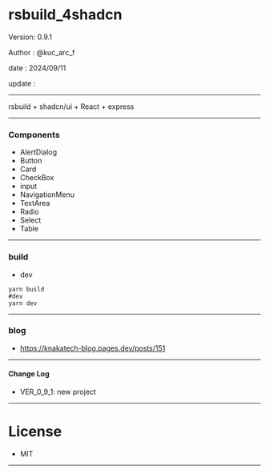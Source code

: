 ﻿# rsbuild_4shadcn

 Version: 0.9.1

 Author  : @kuc_arc_f

 date   : 2024/09/11
 
 update :

***

rsbuild + shadcn/ui + React + express

***
### Components
* AlertDialog
* Button
* Card
* CheckBox
* input
* NavigationMenu
* TextArea
* Radio
* Select
* Table

***
### build
* dev
```
yarn build
#dev
yarn dev
```

***
### blog

* https://knakatech-blog.pages.dev/posts/151

***
#### Change Log
* VER_0_9_1: new project

***
# License

* MIT

***

